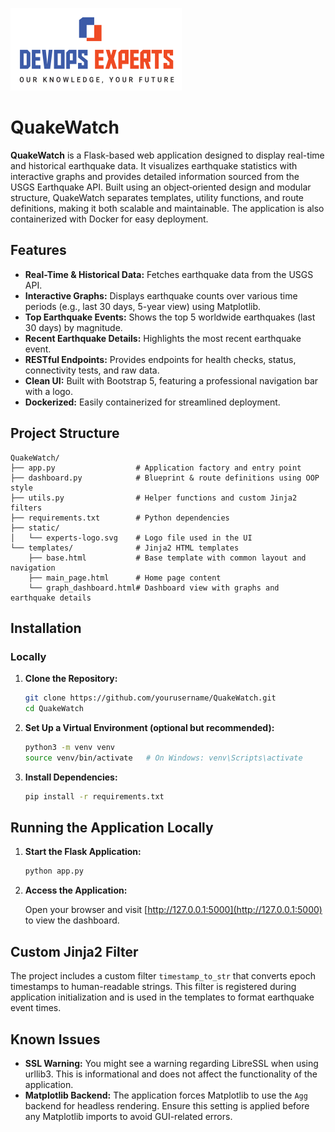 ![Screenshot of QuakeWatch](/static/experts-logo.svg)

# QuakeWatch

**QuakeWatch** is a Flask-based web application designed to display real-time and historical earthquake data. It visualizes earthquake statistics with interactive graphs and provides detailed information sourced from the USGS Earthquake API. Built using an object‑oriented design and modular structure, QuakeWatch separates templates, utility functions, and route definitions, making it both scalable and maintainable. The application is also containerized with Docker for easy deployment.

## Features

- **Real-Time & Historical Data:** Fetches earthquake data from the USGS API.
- **Interactive Graphs:** Displays earthquake counts over various time periods (e.g., last 30 days, 5-year view) using Matplotlib.
- **Top Earthquake Events:** Shows the top 5 worldwide earthquakes (last 30 days) by magnitude.
- **Recent Earthquake Details:** Highlights the most recent earthquake event.
- **RESTful Endpoints:** Provides endpoints for health checks, status, connectivity tests, and raw data.
- **Clean UI:** Built with Bootstrap 5, featuring a professional navigation bar with a logo.
- **Dockerized:** Easily containerized for streamlined deployment.

## Project Structure

```
QuakeWatch/
├── app.py                  # Application factory and entry point
├── dashboard.py            # Blueprint & route definitions using OOP style
├── utils.py                # Helper functions and custom Jinja2 filters
├── requirements.txt        # Python dependencies
├── static/
│   └── experts-logo.svg    # Logo file used in the UI
└── templates/              # Jinja2 HTML templates
    ├── base.html           # Base template with common layout and navigation
    ├── main_page.html      # Home page content
    └── graph_dashboard.html# Dashboard view with graphs and earthquake details
```

## Installation

### Locally

1. **Clone the Repository:**

   ```bash
   git clone https://github.com/yourusername/QuakeWatch.git
   cd QuakeWatch
   ```

2. **Set Up a Virtual Environment (optional but recommended):**

   ```bash
   python3 -m venv venv
   source venv/bin/activate   # On Windows: venv\Scripts\activate
   ```

3. **Install Dependencies:**

   ```bash
   pip install -r requirements.txt
   ```

## Running the Application Locally

1. **Start the Flask Application:**

   ```bash
   python app.py
   ```

2. **Access the Application:**

   Open your browser and visit [http://127.0.0.1:5000](http://127.0.0.1:5000) to view the dashboard.


## Custom Jinja2 Filter

The project includes a custom filter `timestamp_to_str` that converts epoch timestamps to human-readable strings. This filter is registered during application initialization and is used in the templates to format earthquake event times.

## Known Issues

- **SSL Warning:** You might see a warning regarding LibreSSL when using urllib3. This is informational and does not affect the functionality of the application.
- **Matplotlib Backend:** The application forces Matplotlib to use the `Agg` backend for headless rendering. Ensure this setting is applied before any Matplotlib imports to avoid GUI-related errors.
